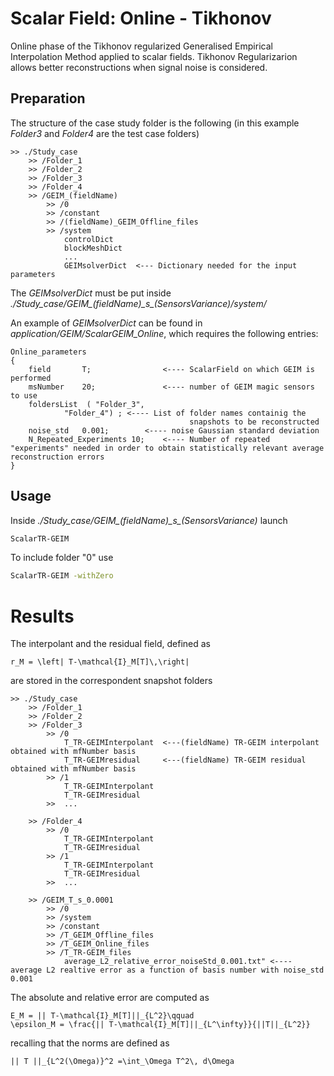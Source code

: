 # Scalar Field: Online - Tikhonov 

Online phase of the Tikhonov regularized Generalised Empirical Interpolation Method applied to scalar fields.
Tikhonov Regularizarion allows better reconstructions when signal noise is considered.

## Preparation

The structure of the case study folder is the following (in this example *Folder3* and *Folder4* are the test case folders)

```
>> ./Study_case
	>> /Folder_1  			
	>> /Folder_2
	>> /Folder_3  			
	>> /Folder_4		
	>> /GEIM_(fieldName)
		>> /0		  
		>> /constant
		>> /(fieldName)_GEIM_Offline_files      		
		>> /system		
			controlDict
			blockMeshDict
			...
			GEIMsolverDict  <--- Dictionary needed for the input parameters	
```

The *GEIMsolverDict* must be put inside *./Study_case/GEIM_(fieldName)_s\_(SensorsVariance)/system/*

An example of *GEIMsolverDict* can be found in *application/GEIM/ScalarGEIM_Online*, which requires the following entries:
```
Online_parameters
{
	field       T;                <---- ScalarField on which GEIM is performed 
	msNumber    20;               <---- number of GEIM magic sensors to use
	foldersList  ( "Folder_3", 
			"Folder_4") ; <---- List of folder names containig the
										snapshots to be reconstructed
	noise_std   0.001;	      <---- noise Gaussian standard deviation
	N_Repeated_Experiments 10;    <---- Number of repeated "experiments" needed in order to obtain statistically relevant average reconstruction errors
}
```

## Usage

Inside *./Study_case/GEIM_(fieldName)_s\_(SensorsVariance)* launch 
```bash
ScalarTR-GEIM
```
To include folder "0" use 
```bash
ScalarTR-GEIM -withZero
```

# Results

The interpolant and the residual field, defined as 
```{math}
r_M = \left| T-\mathcal{I}_M[T]\,\right|
````
are stored in the correspondent snapshot folders

```
>> ./Study_case
	>> /Folder_1  		  		
	>> /Folder_2
	>> /Folder_3
		>> /0
			T_TR-GEIMInterpolant  <---(fieldName) TR-GEIM interpolant obtained with mfNumber basis
			T_TR-GEIMresidual     <---(fieldName) TR-GEIM residual obtained with mfNumber basis
		>> /1	
			T_TR-GEIMInterpolant
			T_TR-GEIMresidual
		>>  ...			
				
	>> /Folder_4
		>> /0
			T_TR-GEIMInterpolant
			T_TR-GEIMresidual
		>> /1	
			T_TR-GEIMInterpolant
			T_TR-GEIMresidual
		>>  ...		
			
	>> /GEIM_T_s_0.0001		
		>> /0		        				
		>> /system			
		>> /constant
		>> /T_GEIM_Offline_files
		>> /T_GEIM_Online_files
		>> /T_TR-GEIM_files
			average_L2_relative_error_noiseStd_0.001.txt" <---- average L2 realtive error as a function of basis number with noise_std 0.001	
```

The absolute and relative error are computed as
```{math}
E_M = || T-\mathcal{I}_M[T]||_{L^2}\qquad 
\epsilon_M = \frac{|| T-\mathcal{I}_M[T]||_{L^\infty}}{||T||_{L^2}}
```
recalling that the norms are defined as
```{math}
|| T ||_{L^2(\Omega)}^2 =\int_\Omega T^2\, d\Omega
``` 